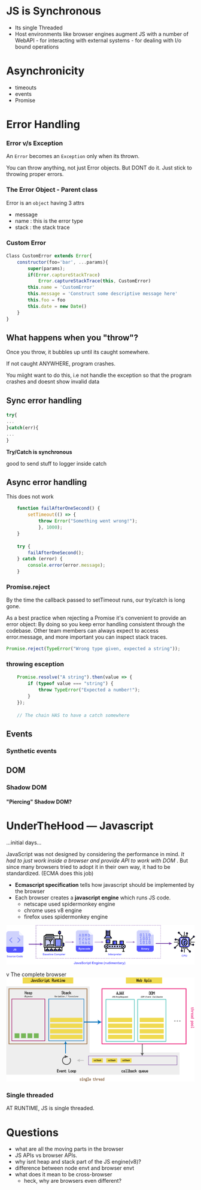 # JS is Synchronous
- Its single Threaded
- Host environments like browser engines augment JS with a number of WebAPI
		- for interacting with external systems
		- for dealing with I/o bound operations

# Asynchronicity
 - timeouts
 - events
 - Promise


# Error Handling

### Error v/s Exception
An `Error` becomes an `Exception` only when its thrown.

You can throw anything, not just Error objects. But DONT do it. Just stick to throwing proper errors.

### The Error Object - Parent class
Error is an `object` having 3 attrs
- message <string>
- name <string> : this is the error type
- stack : the stack trace

### Custom Error

```js
Class CustomError extends Error{
	constructor(foo='bar', ...params){
		super(params);
   		if(Error.captureStackTrace)
			Error.captureStackTrace(this, CustomError)
		this.name = 'CustomError'
		this.message = 'Construct some descriptive message here'
		this.foo = foo
		this.date = new Date()
	} 
}
```

## What happens when you "throw"?
Once you throw, it bubbles up until its caught somewhere.

If not caught ANYWHERE, program crashes.

You miight want to do this, i.e not handle the exception so that 
the program crashes and doesnt show invalid data

## Sync error handling
```js
try{
...
}catch(err){
...
}
```

**Try/Catch is synchronous**

good to send stuff to logger inside catch

## Async error handling
This does not work
```js
	function failAfterOneSecond() {
		setTimeout(() => {
			throw Error("Something went wrong!");
			}, 1000);
	}

	try {
		failAfterOneSecond();
	} catch (error) {
		console.error(error.message);
	}

```

### Promise.reject
By the time the callback passed to setTimeout runs, our try/catch is long gone.

As a best practice when rejecting a Promise it's convenient to provide an error object:
By doing so you keep error handling consistent through the codebase. Other team members can always expect to access error.message, and more important you can inspect stack traces.
```js
Promise.reject(TypeError("Wrong type given, expected a string"));
```

### throwing esception

```js
	Promise.resolve("A string").then(value => {
		if (typeof value === "string") {
			throw TypeError("Expected a number!");
		}
	});

	// The chain HAS to have a catch somewhere
```

## Events

### Synthetic events

## DOM

### Shadow DOM
#### "Piercing" Shadow DOM?


 

# UnderTheHood &mdash; Javascript
...initial days...

JavaScript was not designed by considering the performance in mind. _It had to just work inside a browser and provide API to work with DOM_ . But since many browsers tried to adopt it in their own way, it had to be standardized. (ECMA does this job)

- **Ecmascript specification** tells how javascript should be implemented by the browser
- Each browser creates a **javascript engine** which runs JS code.
	- netscape used spidermonkey engine
	- chrome uses v8 engine
	- firefox uses spidermonkey engine

![](../assets/js-01.png)

v The complete browser
![](../assets/js-02.png)


### Single threaded
AT RUNTIME, JS is single threaded.

# Questions
- what are all the moving parts in the browser
- JS APIs vs browser APIs. 
- why isnt heap and stack part of the JS engine(v8)?
- difference between node envt and browser envt
- what does it mean to be cross-browser
	- heck, why are browsers even different?









	
